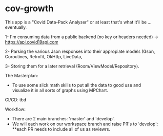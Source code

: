# cov-growth

This app is a "Covid Data-Pack Analyser" or at least that's what it'll be ... eventually. 

1- I'm consuming data from a public backend (no key or headers needed) -> https://api.covid19api.com

2- Parsing the various Json responses into their appropiate models (Gson, Coroutines, Retrofit, OkHttp, LiveData, 

3- Storing them for a later retrieval (Room/ViewModel/Repository). 

The Masterplan: 
  - To use some slick math skills to put all the data to good use and visualize it in all sorts of graphs using MPChart.
  
CI/CD: tbd
 
Workflow: 
  - There are 2 main branches: 'master' and 'develop'. 
  - We will each work on our workspace branch and raise PR's to 'develop':
      **each PR needs to include all of us as reviewrs.
